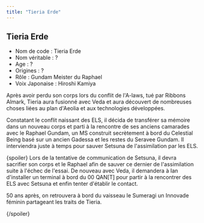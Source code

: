 ```yaml
---
title: "Tieria Erde"
---
```


Tieria Erde
-----------


- Nom de code : Tieria Erde  
- Nom véritable : ?  
- Age : ?  
- Origines : ?   
- Rôle : Gundam Meister du Raphael  
- Voix Japonaise : Hiroshi Kamiya


Après avoir perdu son corps lors du conflit de l'A-laws, tué par Ribbons Almark, Tieria aura fusionné avec Veda et aura découvert de nombreuses choses liées au plan d'Aeolia et aux technologies développées.


Constatant le conflit naissant des ELS, il décida de transférer sa mémoire dans un nouveau corps et parti à la rencontre de ses anciens camarades avec le Raphael Gundam, un MS construit secrètement à bord du Celestial Being basé sur un ancien Gadessa et les restes du Seravee Gundam. Il interviendra juste à temps pour sauver Setsuna de l'assimilation par les ELS.


{spoiler}
Lors de la tentative de communication de Setsuna, il devra sacrifier son corps et le Raphael afin de sauver ce dernier de l'assimilation suite à l'échec de l'essai. De nouveau avec Veda, il demandera à Ian d'installer un terminal à bord du 00 QAN[T] pour partir à la rencontrer des ELS avec Setsuna et enfin tenter d'établir le contact.


50 ans après, on retrouvera à bord du vaisseau le Sumeragi un Innovade féminin partageant les traits de Tieria.


{/spoiler}
